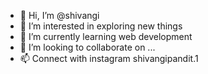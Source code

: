 - 👋 Hi, I’m @shivangi
- 👀 I’m interested in exploring new things
- 🌱 I’m currently learning web development
- 💞️ I’m looking to collaborate on ...
- 📫 Connect with instagram shivangipandit.1


<!---
sharma263/sharma263 is a ✨ special ✨ repository because its `README.md` (this file) appears on your GitHub profile.
You can click the Preview link to take a look at your changes.
--->
